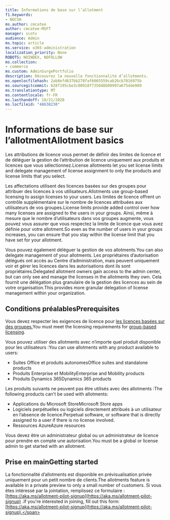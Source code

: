 ```yaml
---
title: Informations de base sur l’allotment
f1.keywords:
- NOCSH
ms.author: cmcatee
author: cmcatee-MSFT
manager: scotv
audience: Admin
ms.topic: article
ms.service: o365-administration
localization_priority: None
ROBOTS: NOINDEX, NOFOLLOW
ms.collection:
- commerce
ms.custom: AdminSurgePortfolio
description: Découvrez la nouvelle fonctionnalité d’allotments.
ms.openlocfilehash: 2ab8efd637bb278faf6065559cab26cb7016975b
ms.sourcegitcommit: 628f195cbe3c00910f7350d8b09997a675dde989
ms.translationtype: MT
ms.contentlocale: fr-FR
ms.lasthandoff: 10/21/2020
ms.locfileid: "48638230"
---
```

# <a name="allotment-basics"></a><span data-ttu-id="f17cd-103">Informations de base sur l’allotment</span><span class="sxs-lookup"><span data-stu-id="f17cd-103">Allotment basics</span></span>

<span data-ttu-id="f17cd-104">Les attributions de licence vous permet de définir des limites de licence et de déléguer la gestion de l’attribution de licence uniquement aux produits et licences que vous sélectionnez.</span><span class="sxs-lookup"><span data-stu-id="f17cd-104">License allotments let you set license limits and delegate management of license assignment to only the products and license limits that you select.</span></span>

<span data-ttu-id="f17cd-105">Les affectations utilisent des licences basées sur des groupes pour attribuer des licences à vos utilisateurs.</span><span class="sxs-lookup"><span data-stu-id="f17cd-105">Allotments use group-based licensing to assign licenses to your users.</span></span> <span data-ttu-id="f17cd-106">Les limites de licence offrent un contrôle supplémentaire sur le nombre de licences attribuées aux utilisateurs de vos groupes.</span><span class="sxs-lookup"><span data-stu-id="f17cd-106">License limits provide added control over how many licenses are assigned to the users in your groups.</span></span> <span data-ttu-id="f17cd-107">Ainsi, même à mesure que le nombre d’utilisateurs dans vos groupes augmente, vous pouvez vous assurer que vous respectez la limite de licence que vous avez définie pour votre allotment.</span><span class="sxs-lookup"><span data-stu-id="f17cd-107">So even as the number of users in your groups increases, you can ensure that you stay within the license limit that you have set for your allotment.</span></span>

<span data-ttu-id="f17cd-108">Vous pouvez également déléguer la gestion de vos allotments.</span><span class="sxs-lookup"><span data-stu-id="f17cd-108">You can also delegate management of your allotments.</span></span> <span data-ttu-id="f17cd-109">Les propriétaires d’autorisation délégués ont accès au Centre d’administration, mais peuvent uniquement voir et gérer les licences dans les autorisations dont ils sont propriétaires.</span><span class="sxs-lookup"><span data-stu-id="f17cd-109">Delegated allotment owners gain access to the admin center, but can only see and manage the licenses in the allotments they own.</span></span> <span data-ttu-id="f17cd-110">Cela fournit une délégation plus granulaire de la gestion des licences au sein de votre organisation.</span><span class="sxs-lookup"><span data-stu-id="f17cd-110">This provides more granular delegation of license management within your organization.</span></span>

## <a name="prerequisites"></a><span data-ttu-id="f17cd-111">Conditions préalables</span><span class="sxs-lookup"><span data-stu-id="f17cd-111">Prerequisites</span></span>

<span data-ttu-id="f17cd-112">Vous devez respecter les exigences de licence pour [les licences basées sur des groupes.](https://docs.microsoft.com/azure/active-directory/fundamentals/active-directory-licensing-whatis-azure-portal#licensing-requirements)</span><span class="sxs-lookup"><span data-stu-id="f17cd-112">You must meet the licensing requirements for [group-based licensing](https://docs.microsoft.com/azure/active-directory/fundamentals/active-directory-licensing-whatis-azure-portal#licensing-requirements).</span></span>

<span data-ttu-id="f17cd-113">Vous pouvez utiliser des allotments avec n’importe quel produit disponible pour les utilisateurs :</span><span class="sxs-lookup"><span data-stu-id="f17cd-113">You can use allotments with any product available to users:</span></span>

- <span data-ttu-id="f17cd-114">Suites Office et produits autonomes</span><span class="sxs-lookup"><span data-stu-id="f17cd-114">Office suites and standalone products</span></span>
- <span data-ttu-id="f17cd-115">Produits Enterprise et Mobility</span><span class="sxs-lookup"><span data-stu-id="f17cd-115">Enterprise and Mobility products</span></span>
- <span data-ttu-id="f17cd-116">Produits Dynamics 365</span><span class="sxs-lookup"><span data-stu-id="f17cd-116">Dynamics 365 products</span></span>

<span data-ttu-id="f17cd-117">Les produits suivants ne peuvent pas être utilisés avec des allotments :</span><span class="sxs-lookup"><span data-stu-id="f17cd-117">The following products can't be used with allotments:</span></span>

- <span data-ttu-id="f17cd-118">Applications du Microsoft Store</span><span class="sxs-lookup"><span data-stu-id="f17cd-118">Microsoft Store apps</span></span>
- <span data-ttu-id="f17cd-119">Logiciels perpétuelles ou logiciels directement attribués à un utilisateur en l’absence de licence.</span><span class="sxs-lookup"><span data-stu-id="f17cd-119">Perpetual software, or software that is directly assigned to a user if there is no license involved.</span></span>
- <span data-ttu-id="f17cd-120">Ressources Azure</span><span class="sxs-lookup"><span data-stu-id="f17cd-120">Azure resources</span></span>

<span data-ttu-id="f17cd-121">Vous devez être un administrateur global ou un administrateur de licence pour prendre en compte une autorisation.</span><span class="sxs-lookup"><span data-stu-id="f17cd-121">You must be a global or license admin to get started with an allotment.</span></span>

## <a name="getting-started"></a><span data-ttu-id="f17cd-122">Prise en main</span><span class="sxs-lookup"><span data-stu-id="f17cd-122">Getting started</span></span>

<span data-ttu-id="f17cd-123">La fonctionnalité d’allotments est disponible en prévisualisation privée uniquement pour un petit nombre de clients.</span><span class="sxs-lookup"><span data-stu-id="f17cd-123">The allotments feature is available in a private preview to only a small number of customers.</span></span> <span data-ttu-id="f17cd-124">Si vous êtes intéressé par la jointation, remplissez ce formulaire : [https://aka.ms/allotment-pilot-signup](https://aka.ms/allotment-pilot-signup) .</span><span class="sxs-lookup"><span data-stu-id="f17cd-124">If you're interested in joining, fill out this form: [https://aka.ms/allotment-pilot-signup](https://aka.ms/allotment-pilot-signup).</span></span>
